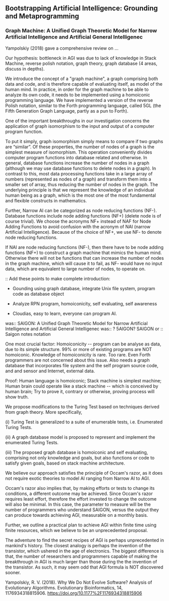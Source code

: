 ## Bootstrapping Artificial Intelligence: Grounding and Metaprogramming
### Graph Machine: A Unified Graph Theoretic Model for Narrow Artificial Intelligence and Artificial General Intelligenec


Yampolskiy (2018) gave a comprehensive review on ...

Our hypothesis: bottleneck in AGI was due to lack of knowledge in Stack Machine, reverse polish notation, graph theory, graph database (4 areas, discuss in depths).

We introduce the concept of a "graph machine", a graph comprising both data and code, and is therefore capable of evaluating itself, as model of the human mind. In practice, in order for the graph machine to be able to analyze its own code, it needs to be implemented using a homoiconic programming language. We have implemented a version of the reverse Polish notation, similar to the Forth programming language, called 5GL (the Fifth Generation Graph Language, partly as a pun to Forth).

One of the important breakthroughs in our investigation concerns the application of graph isomorphism to the input and output of a computer program function.

To put it simply, graph isomorphism simply means to compare if two graphs are “similar”. Of these properties, the number of nodes of a graph is the simplest measure of isomorphism. This operation conveniently divides computer program functions into database related and otherwise. In general, database functions increase the number of nodes in a graph (although we may use database functions to delete nodes in a graph). In contrast to this, most data processing functions take in a large array of numbers (represented as nodes of a graph) and transform them into a smaller set of array, thus reducing the number of nodes in the graph. The underlying principle is that we represent the knowledge of an individual human being as a graph, which is the most one of the most fundamental and flexible constructs in mathematics.

Further, Narrow AI can be categorized as node reducing functions (NF-). Database functions include node adding functions (NF+) (delete node is of course trivial). We choose the acronyms NF+ instead of NAF for Node Adding Functions to avoid confusion with the acronym of NAI (narrow Artificial Intelligence). Because of the choice of NF+, we use NF- to denote node reducing functions.

If NAI are node reducing functions (NF-), then there have to be node adding functions (NF+) to construct a graph machine that mimics the human mind. Otherwise there will not be functions that can increase the number of nodes in the graph machine, which will cause it to fail, as NF- would have no input data, which are equivalent to large number of nodes, to operate on. 

:: Add these points to make complete introduction:

- Gounding using graph database, integrate Unix file system, program code as database object

- Analyze RPN program, homoiconicity, self evaluating, self awareness

- Cloudias, easy to learn, everyone can program AI.


was:: SAIGON: A Unified Graph Theoretic Model for Narrow Artificial Intelligence and Artificial General Intelligenec
was:: ? 5AIGON? SAIGON or
:: Saigon notes notation


One most crucial factor: Homoiconicity -- program can be analyse as data, due to its simple structure. 99% or more of existing programs are NOT homoiconic. Knowledge of homoiconicity is rare. Too rare. Even Forth programmers are not concerned about this issue. Also needs a graph database that incorporates file system and the self program source code, and and sensor and Internet, external data.

Proof: Human language is homoiconic; Stack machine is simplest machine; Human brain could operate like a stack machine -- which is conceived by human brain; Try to prove it, contrary or otherwise, proving process will show truth.

We propose modifications to the Turing Test based on techniques derived from graph theory. More specifically, 

(i) Turing Test is generalized to a suite of enumerable tests, i.e. Enumerated Turing Tests.

(ii) A graph database model is proposed to represent and implement the enumerated Turing Tests.

(iii) The proposed graph database is homoiconic and self evaluating, comprising not only knowledge and goals, but also functions or code to satisfy given goals, based on stack machine architecture.

We believe our approach satisfies 
the principle of Occam's razor, as it does not require exotic theories to model AI ranging from Narrow AI to AGI. 

Occam's razor also implies that, by making efforts or tests to change its conditions, a different outcome may be achieved. Since Occam's razor requires least effort, therefore the effort invested to change the outcome will also be minimal. In this case, the parameter to measure will be the number of programmers who understand SAIGON, versus the output they can produce towards achieving AGI, measurable on a monthly basis.

Further, we outline a practical plan to achieve AGI within finite time using finite resources, which we believe to be an unprecedented proposal.

The adventure to find the secret recipes of AGI is perhaps unprecedented in mankind's history. The closest analogy is perhaps the invention of the transistor, which ushered in the age of electronics. The biggest difference is that, the number of researchers and programmers capable of making the breakthrough in AGI is much larger than those during the the invention of the transistor. As such, it may seem odd that AGI formula is NOT discovered sooner. 


Yampolskiy, R. V. (2018). Why We Do Not Evolve Software? Analysis of Evolutionary Algorithms. Evolutionary Bioinformatics, 14, 1176934318815906. https://doi.org/10.1177%2F1176934318815906
